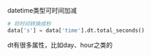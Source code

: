 datetime类型可时间加减

```python
# 将时间转换成秒
data['s'] = data['time'].dt.total_seconds()
```

dt有很多属性，比如day、hour之类的